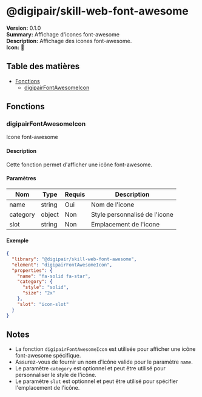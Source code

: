 # @digipair/skill-web-font-awesome

**Version:** 0.1.0  
**Summary:** Affichage d'icones font-awesome  
**Description:** Affichage des icones font-awesome.  
**Icon:** 🎨

## Table des matières

- [Fonctions](#fonctions)
  - [digipairFontAwesomeIcon](#digipairfontawesomeicon)

## Fonctions

### digipairFontAwesomeIcon

Icone font-awesome

#### Description

Cette fonction permet d'afficher une icône font-awesome.

#### Paramètres

| Nom      | Type   | Requis | Description                      |
|----------|--------|--------|----------------------------------|
| name     | string | Oui    | Nom de l'icone                   |
| category | object | Non    | Style personnalisé de l'icone    |
| slot     | string | Non    | Emplacement de l'icone           |

#### Exemple

```json
{
  "library": "@digipair/skill-web-font-awesome",
  "element": "digipairFontAwesomeIcon",
  "properties": {
    "name": "fa-solid fa-star",
    "category": {
      "style": "solid",
      "size": "2x"
    },
    "slot": "icon-slot"
  }
}
```

## Notes

- La fonction `digipairFontAwesomeIcon` est utilisée pour afficher une icône font-awesome spécifique.
- Assurez-vous de fournir un nom d'icône valide pour le paramètre `name`.
- Le paramètre `category` est optionnel et peut être utilisé pour personnaliser le style de l'icône.
- Le paramètre `slot` est optionnel et peut être utilisé pour spécifier l'emplacement de l'icône.